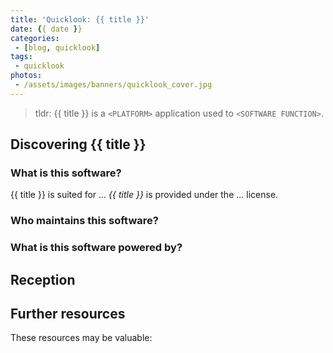 ```yaml
---
title: 'Quicklook: {{ title }}'
date: {{ date }}
categories:
 - [blog, quicklook]
tags:
 - quicklook
photos:
 - /assets/images/banners/quicklook_cover.jpg
---
```


<!-- [Name of the Software](#link-to-the-software) is software that is used to... In this quicklook, we'll be glimpsing its use as/in... -->

> tldr: {{ title }} is a `<PLATFORM>` application used to `<SOFTWARE FUNCTION>`.

<!-- 
    Resources about software architecture reviews:
    - [Software architecture review](https://www.atlassian.com/software/confluence/templates/software-architecture-review)
 -->

<!-- more -->

## Discovering {{ title }} ##

### What is this software? ###

{{ title }} is suited for ...
*{{ title }}* is provided under the ... license.
<!-- What platform does this software run on? -->
<!-- Who uses this software? -->

### Who maintains this software? ###

<!-- What organization or person created this software? -->
<!-- When was it originally released? -->
<!-- Where do you go to download new releases? -->
<!-- What organization maintains this software, if not the original maintainers? -->

### What is this software powered by? ###

<!-- What langauge was used to create this software? -->
<!-- What frameworks and libraries are used to make this software? Are they proprietary? -->
<!-- What standards does this software adhere to? (eg., is there a particular algorithm or governing body?) -->

## Reception ##

<!-- What's the critical reception? -->
<!-- What's it do well? -->
<!-- What's it do poorly? -->
<!-- Any competitors on the market? -->

## Further resources ##

These resources may be valuable:

<!-- - [{{ title }} Homepage](#link-to-homepage) -->
<!-- - Link to any notable certifications related to using the product. -->
<!-- - Link to any notable contributors. -->
<!-- - Link to any social media posts? -->
<!-- - Any additional links? -->